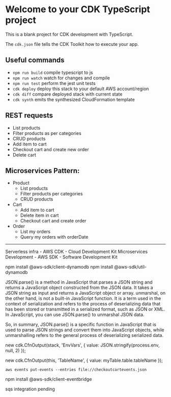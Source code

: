 # Welcome to your CDK TypeScript project

This is a blank project for CDK development with TypeScript.

The `cdk.json` file tells the CDK Toolkit how to execute your app.

## Useful commands

* `npm run build`   compile typescript to js
* `npm run watch`   watch for changes and compile
* `npm run test`    perform the jest unit tests
* `cdk deploy`      deploy this stack to your default AWS account/region
* `cdk diff`        compare deployed stack with current state
* `cdk synth`       emits the synthesized CloudFormation template


## REST requests
- List products
- Filter products as per categories
- CRUD products
- Add item to cart
- Checkout cart and create new order
- Delete cart

## Microservices Pattern:
- Product
  - List products
  - Filter products per categories
  - CRUD products
- Cart
  - Add item to cart
  - Delete item in cart
  - Checkout cart and create order
- Order
  - List my orders
  - Query my orders with orderDate


---

Serverless infra - AWS CDK - Cloud Development Kit
Microservices Development - AWS SDK - Software Development Kit


npm install @aws-sdk/client-dynamodb
npm install @aws-sdk/util-dynamodb

JSON.parse() is a method in JavaScript that parses a JSON string and returns a JavaScript object constructed from the JSON data. It takes a JSON string as input and returns a JavaScript object or array.
unmarshal, on the other hand, is not a built-in JavaScript function. It is a term used in the context of serialization and refers to the process of deserializing data that has been stored or transmitted in a serialized format, such as JSON or XML. In JavaScript, you can use JSON.parse() to unmarshal JSON data.

So, in summary, JSON.parse() is a specific function in JavaScript that is used to parse JSON strings and convert them into JavaScript objects, while unmarshalling refers to the general process of deserializing serialized data.

new cdk.CfnOutput(stack, 'EnvVars', {
  value: JSON.stringify(process.env, null, 2)
});

 new cdk.CfnOutput(this, 'TableName', {
      value: myTable.table.tableName
    });


    aws events put-events --entries file://checkoutcartevents.json

npm install @aws-sdk/client-eventbridge

sqs integration pending